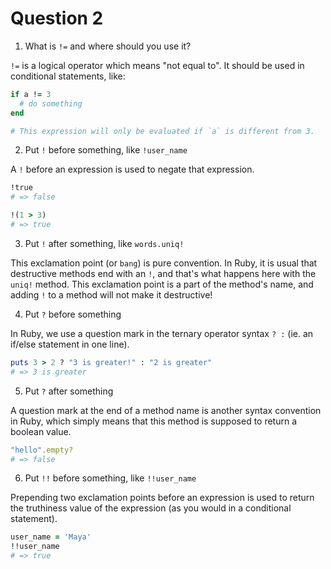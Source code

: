 # Question 2

1. What is `!=` and where should you use it?

`!=` is a logical operator which means "not equal to".
It should be used in conditional statements, like:

```ruby
if a != 3
  # do something
end

# This expression will only be evaluated if `a` is different from 3.
```

2. Put `!` before something, like `!user_name`

A `!` before an expression is used to negate that expression.

```ruby
!true
# => false

!(1 > 3)
# => true
```

3. Put `!` after something, like `words.uniq!`

This exclamation point (or `bang`) is pure convention.
In Ruby, it is usual that destructive methods end with an `!`, and
that's what happens here with the `uniq!` method.
This exclamation point is a part of the method's name, and
adding `!` to a method will not make it destructive!

4. Put `?` before something

In Ruby, we use a question mark in the ternary operator
syntax `? :` (ie. an if/else statement in one line).

```ruby
puts 3 > 2 ? "3 is greater!" : "2 is greater"
# => 3 is greater
```

5. Put `?` after something

A question mark at the end of a method name is another syntax
convention in Ruby, which simply means that this method is supposed
to return a boolean value.

```ruby
"hello".empty?
# => false
```

6. Put `!!` before something, like `!!user_name`

Prepending two exclamation points before an expression is used to
return the truthiness value of the expression (as you would in a
conditional statement).

```ruby
user_name = 'Maya'
!!user_name
# => true
```
